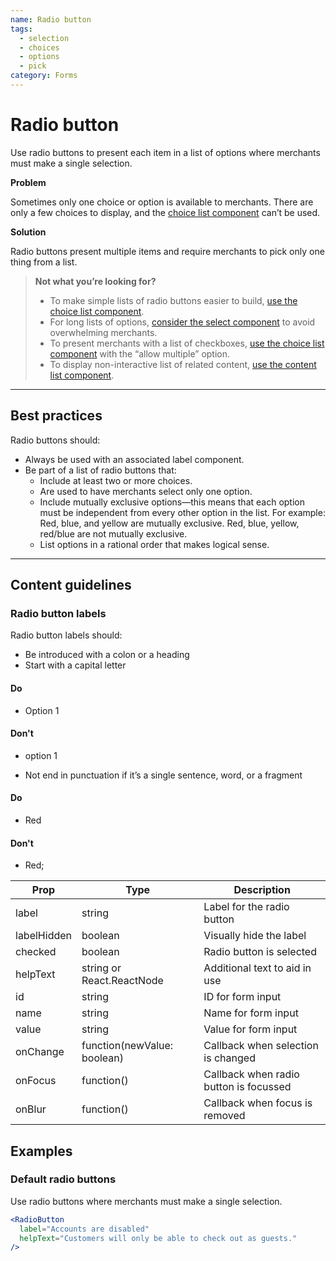 ```yaml
---
name: Radio button
tags:
  - selection
  - choices
  - options
  - pick
category: Forms
---
```


# Radio button
Use radio buttons to present each item in a list of options where merchants must
make a single selection.

**Problem**

Sometimes only one choice or option is available to merchants. There are only a few choices to display, and the [choice list component](/components/forms/choice-list) can’t be used.

**Solution**

Radio buttons present multiple items and require merchants to pick only one thing from a list.

>**Not what you’re looking for?**
>* To make simple lists of radio buttons easier to build, [use the choice list component](/components/forms/choice-list).
>* For long lists of options, [consider the select component](/components/forms/select) to avoid overwhelming merchants.
>* To present merchants with a list of checkboxes, [use the choice list component](/components/forms/choice-list) with the “allow multiple” option.
>* To display non-interactive list of related content, [use the content list component](/components/tables-and-lists/list).

---

## Best practices

Radio buttons should:

* Always be used with an associated label component.
* Be part of a list of radio buttons that:
  * Include at least two or more choices.
  * Are used to have merchants select only one option.
  * Include mutually exclusive options—this means that each option must be
  independent from every other option in the list. For example: Red, blue, and
  yellow are mutually exclusive. Red, blue, yellow, red/blue are not mutually
  exclusive.
  * List options in a rational order that makes logical sense.

---

## Content guidelines

### Radio button labels

Radio button labels should:

* Be introduced with a colon or a heading
* Start with a capital letter

<!-- usagelist -->
#### Do
- Option 1

#### Don't
- option 1
<!-- end -->

* Not end in punctuation if it’s a single sentence, word, or a fragment

<!-- usagelist -->
#### Do
- Red

#### Don't
- Red;
<!-- end -->

| Prop | Type | Description |
| ---- | ---- | ----------- |
| label | string | Label for the radio button |
| labelHidden | boolean | Visually hide the label |
| checked | boolean | Radio button is selected |
| helpText | string or React.ReactNode | Additional text to aid in use |
| id | string | ID for form input |
| name | string | Name for form input |
| value | string | Value for form input |
| onChange | function(newValue: boolean) | Callback when selection is changed |
| onFocus | function() | Callback when radio button is focussed |
| onBlur | function() | Callback when focus is removed |

## Examples

### Default radio buttons

Use radio buttons where merchants must make a single selection.

```jsx
<RadioButton
  label="Accounts are disabled"
  helpText="Customers will only be able to check out as guests."
/>
```
